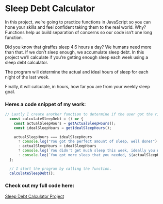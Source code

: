 # Sleep Debt Calculator

In this project, we’re going to practice functions in JavaScript so you can hone your skills and feel confident taking them to the real world. Why? Functions help us build separation of concerns so our code isn’t one long function.

Did you know that giraffes sleep 4.6 hours a day? We humans need more than that. If we don’t sleep enough, we accumulate sleep debt. In this project we’ll calculate if you’re getting enough sleep each week using a sleep debt calculator.

The program will determine the actual and ideal hours of sleep for each night of the last week.

Finally, it will calculate, in hours, how far you are from your weekly sleep goal.

### Heres a code snippet of my work:

```javascript
// Lastly I create another function to determine if the user got the right amount of sleep or not. I use a ternary for the logic to help me practice creating these. I also make sure to include the hours the user is over or under by in the log statements to make the calculator more helpful.
  const calculateSleepDebt = () => {
    const actualSleepHours = getActualSleepHours();
    const idealSleepHours = getIdealSleepHours();
  
    actualSleepHours === idealSleepHours
      ? console.log("You got the perfect amount of sleep, well done!")
      : actualSleepHours < idealSleepHours
      ? console.log(`You didn't get much sleep this week, ideally you would get ${idealSleepHours - actualSleepHours} hours more. Get some rest.`)
      : console.log(`You got more sleep that you needed, ${actualSleepHours - idealSleepHours} hours more to be precise! Stop being lazy`);
  };
  
  // I start the program by calling the function.
  calculateSleepDebt();
```

### Check out my full code here:

[Sleep Debt Calculator Project](Sleep%20Debt%20Calculator.js)
